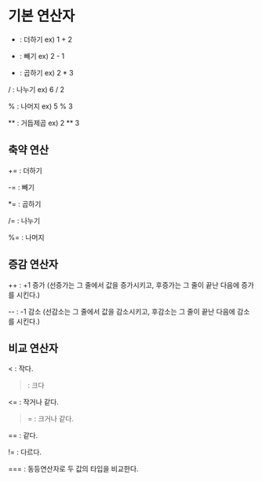 # 기본 연산자

+ : 더하기 ex) 1 + 2

- : 빼기 ex) 2 - 1

* : 곱하기 ex) 2 * 3

/ : 나누기 ex) 6 / 2

% : 나머지 ex) 5 % 3

** : 거듭제곱 ex) 2 ** 3


## 축약 연산

+= : 더하기

-= : 빼기

*= : 곱하기

/= : 나누기

%= : 나머지


## 증감 연산자

++ : +1 증가 (선증가는 그 줄에서 값을 증가시키고, 후증가는 그 줄이 끝난 다음에 증가를 시킨다.)

-- : -1 감소 (선감소는 그 줄에서 값을 감소시키고, 후감소는 그 줄이 끝난 다음에 감소를 시킨다.)


## 비교 연산자

< : 작다.

> : 크다

<= : 작거나 같다.

>= : 크거나 같다.

== : 같다.

!= : 다르다.

=== : 동등연산자로 두 값의 타입을 비교한다.